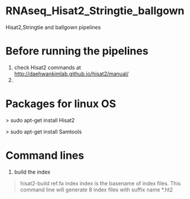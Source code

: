 # RNAseq_Hisat2_Stringtie_ballgown
Hisat2,Stringtie and ballgown pipelines

# Before running the pipelines
1. check Hisat2 commands at http://daehwankimlab.github.io/hisat2/manual/
2. 
# Packages for linux OS
\> sudo apt-get install Hisat2

\> sudo apt-get install Samtools

# Command lines
1. build the index
> hisat2-build ref.fa index
index is the basename of index files. This command line will generate 8 index files with suffix name *.ht2
